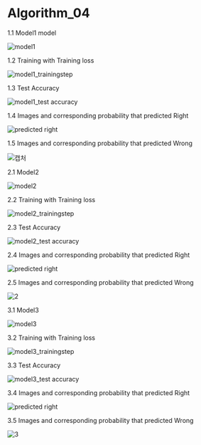 # Algorithm_04
1.1 Model1
model

![model1](https://user-images.githubusercontent.com/65847457/83493054-2c901300-a4ef-11ea-9e3e-db49b879439c.PNG)


1.2 Training with Training loss

![model1_trainingstep](https://user-images.githubusercontent.com/65847457/83493055-2c901300-a4ef-11ea-8a08-4ad116f8d8a8.PNG)


1.3 Test Accuracy

![model1_test accuracy](https://user-images.githubusercontent.com/65847457/83493056-2d28a980-a4ef-11ea-9e09-c6c10ae41005.PNG)


1.4 Images and corresponding probability that predicted Right

![predicted right](https://user-images.githubusercontent.com/65847457/83493052-2b5ee600-a4ef-11ea-9884-0d0f8e7f4ca8.PNG)


1.5 Images and corresponding probability that predicted Wrong

![캡처](https://user-images.githubusercontent.com/65847457/83493066-3154c700-a4ef-11ea-8040-796222250ccc.PNG)



2.1 Model2

![model2](https://user-images.githubusercontent.com/65847457/83493449-c35ccf80-a4ef-11ea-89f9-7d75aeca6482.PNG)


2.2 Training with Training loss

![model2_trainingstep](https://user-images.githubusercontent.com/65847457/83493452-c3f56600-a4ef-11ea-973d-cc4a8dbade38.PNG)


2.3 Test Accuracy

![model2_test accuracy](https://user-images.githubusercontent.com/65847457/83493451-c35ccf80-a4ef-11ea-8a54-6c0b11d36a8b.PNG)


2.4 Images and corresponding probability that predicted Right

![predicted right](https://user-images.githubusercontent.com/65847457/83493443-c22ba280-a4ef-11ea-9f45-f4addebba6bb.PNG)


2.5 Images and corresponding probability that predicted Wrong

![2](https://user-images.githubusercontent.com/65847457/83493446-c2c43900-a4ef-11ea-982d-e4a5ee209850.PNG)



3.1 Model3

![model3](https://user-images.githubusercontent.com/65847457/83493546-e12a3480-a4ef-11ea-85ad-5bb7e2fe5046.PNG)


3.2 Training with Training loss

![model3_trainingstep](https://user-images.githubusercontent.com/65847457/83493554-e25b6180-a4ef-11ea-8711-70d9ddb7ad2f.PNG)


3.3 Test Accuracy

![model3_test accuracy](https://user-images.githubusercontent.com/65847457/83493550-e12a3480-a4ef-11ea-8c2a-af53d56a1b53.PNG)


3.4 Images and corresponding probability that predicted Right

![predicted right](https://user-images.githubusercontent.com/65847457/83493539-dec7da80-a4ef-11ea-9b73-cd668d46ad92.PNG)


3.5 Images and corresponding probability that predicted Wrong

![3](https://user-images.githubusercontent.com/65847457/83493542-dff90780-a4ef-11ea-9879-602b760dd1e6.PNG)

